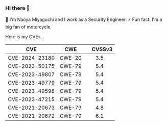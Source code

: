 ### Hi there 👋

<!--
**mute1997/mute1997** is a ✨ _special_ ✨ repository because its `README.md` (this file) appears on your GitHub profile.

Here are some ideas to get you started:

- 🔭 I’m currently working on ...
- 🌱 I’m currently learning ...
- 👯 I’m looking to collaborate on ...
- 🤔 I’m looking for help with ...
- 💬 Ask me about ...
- 📫 How to reach me: ...
- 😄 Pronouns: ...
- ⚡ Fun fact: ...
-->

🔭 I'm Naoya Miyaguchi and I work as a Security Engineer.
⚡ Fun fact: I'm a big fan of motorcycle.

Here is my CVEs...

| CVE | CWE |　CVSSv3 |
| :---: | :---: | :---: |
CVE-2024-23180 | CWE-20 | 3.5
CVE-2023-50175 | CWE-79 | 5.4
CVE-2023-49807 | CWE-79 | 5.4
CVE-2023-49779 | CWE-79 | 5.4
CVE-2023-49598 | CWE-79 | 5.4
CVE-2023-47215 | CWE-79 | 5.4
CVE-2021-20673 | CWE-79 | 4.8
CVE-2021-20672 | CWE-79 | 6.1

